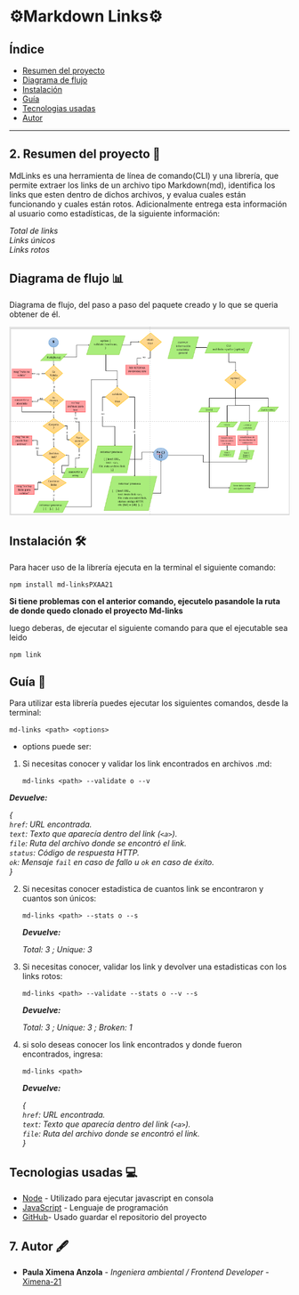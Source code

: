 # ⚙️Markdown Links⚙️

## Índice

* [Resumen del proyecto](#resumen-del-proyecto)
* [Diagrama de flujo](#diagrama-de-flujo)
* [Instalación](#instalación)
* [Guía](#guía)
* [Tecnologias usadas](#tecnologías-usadas)
* [Autor](#Autor)
***

## 2. Resumen del proyecto 📄

MdLinks es una herramienta de línea de comando(CLI) y una librería, que permite extraer los links de un archivo tipo Markdown(md), identifica los links que esten dentro de dichos archivos, y evalua cuales están funcionando y cuales están rotos. Adicionalmente entrega esta información al usuario como estadísticas, de la siguiente información:

  *Total de links* <br>
  *Links únicos* <br>
  *Links rotos* <br>

## Diagrama de flujo 📊

Diagrama de flujo, del paso a paso del paquete creado y lo que se queria obtener de él.

<img src="flujograma.png" width=700 >


## Instalación 🛠️

Para hacer uso de la librería ejecuta en la terminal el siguiente comando: 

  ```
  npm install md-linksPXAA21
  ```
  **Si tiene problemas con el anterior comando, ejecutelo pasandole la ruta de donde quedo clonado el proyecto Md-links**

luego deberas, de ejecutar el siguiente comando para que el ejecutable sea leido
  ```
  npm link
  ```


## Guía 📝 

Para utilizar esta librería puedes ejecutar los siguientes comandos, desde la terminal: 
  ```
 md-links <path> <options>
 ```

- options puede ser:

1. Si necesitas conocer y validar los link encontrados en archivos .md:
   ```
   md-links <path> --validate o --v
   ```

  ***Devuelve:***

  *{*<br>
      *`href`: URL encontrada.*<br>
      *`text`: Texto que aparecía dentro del link (`<a>`).*<br>
      *`file`: Ruta del archivo donde se encontró el link.*<br>
      *`status`: Código de respuesta HTTP.*<br>
      *`ok`: Mensaje `fail` en caso de fallo u `ok` en caso de éxito.*<br>
  *}*

2. Si necesitas conocer estadistica de cuantos link  se encontraron y cuantos son únicos:
    ```
   md-links <path> --stats o --s
   ```

   ***Devuelve:***

    *Total: 3 ; Unique: 3*

3. Si necesitas conocer, validar los link y devolver una estadisticas con los links rotos:
   ```
   md-links <path> --validate --stats o --v --s
   ```

   ***Devuelve:***

    *Total: 3 ; Unique: 3 ; Broken: 1*

4. si solo deseas conocer los link encontrados y donde fueron encontrados, ingresa:
   ```
   md-links <path>
   ```

   ***Devuelve:***

    *{*<br>
        *`href`: URL encontrada.*<br>
        *`text`: Texto que aparecía dentro del link (`<a>`).*<br>
        *`file`: Ruta del archivo donde se encontró el link.*<br>
    *}*

## Tecnologias usadas 💻
* [Node](https://nodejs.org/es/) - Utilizado para ejecutar javascript en consola
* [JavaScript](https://developer.mozilla.org/es/docs/Web/JavaScript) - Lenguaje de programación
* [GitHub](https://github.com/)- Usado guardar el repositorio del proyecto

## 7. Autor 🖋️
* **Paula Ximena Anzola** - *Ingeniera ambiental / Frontend Developer* - [Ximena-21](https://github.com/Ximena-21) 
